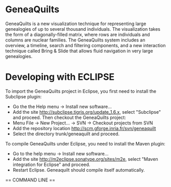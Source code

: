 # GeneaQuilts

GeneaQuilts is a new visualization technique for representing large
genealogies of up to several thousand individuals. The visualization
takes the form of a diagonally-filled matrix, where rows are
individuals and columns are nuclear families. The GeneaQuilts system
includes an overview, a timeline, search and filtering components, and
a new interaction technique called Bring & Slide that allows fluid
navigation in very large genealogies.


# Developing with ECLIPSE

To import the GeneaQuilts project in Eclipse, you first need to install the Subclipse plugin:
- Go the the Help menu -> Install new software...
- Add the site  http://subclipse.tigris.org/update_1.6.x, select "Subclipse" and proceed.
Then checkout the GeneaQuilts project:
- Menu File -> New Project... -> SVN -> Checkout projects from SVN
- Add the repository location http://scm.gforge.inria.fr/svn/geneaquilt
- Select the directory trunk/geneaquilt and proceed. 

To compile GeneaQuilts under Eclipse, you need to install the Maven plugin:
- Go to the help menu -> Install new software...
- Add the site http://m2eclipse.sonatype.org/sites/m2e, select "Maven integration for Eclipse" and proceed.
- Restart Eclipse. Geneaquilt should compile itself automatically.


== COMMAND LINE ==
